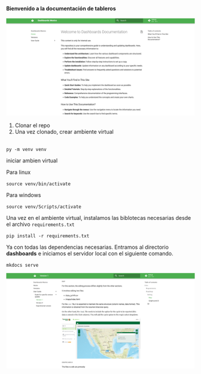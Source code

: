 #### Bienvenido a la documentación de tableros

![doc](./dashboards/docs/img/documentacion_1.png)


1. Clonar el repo
2. Una vez clonado, crear ambiente virtual

```

py -m venv venv

```
iniciar ambien virtual

Para linux
```
source venv/bin/activate

```

Para windows

```
source venv/Scripts/activate

```
Una vez en el ambiente virtual, instalamos las biblotecas necesarias desde el archivo `requirements.txt`

```
pip install -r requirements.txt

```

Ya con todas las dependencias necesarias. Entramos al directorio   **dashboards**  e iniciamos el servidor local con el siguiente comando.

```
mkdocs serve
```

![doc_2](./dashboards/docs/img/documentacion_2.png)
